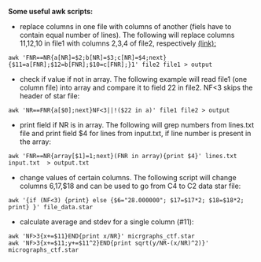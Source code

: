 __Some useful awk scripts:__

* replace columns in one file with columns of another (fiels have to contain equal number of lines).
The following will replace columns 11,12,10 in file1 with columns 2,3,4 of file2, respectively [(link):](http://stackoverflow.com/questions/7846476/replace-column-in-one-file-with-column-from-another-using-awk)

```
awk 'FNR==NR{a[NR]=$2;b[NR]=$3;c[NR]=$4;next}{$11=a[FNR];$12=b[FNR];$10=c[FNR];}1' file2 file1 > output
```

* check if value if not in array.
The following example will read file1 (one column file) into array and compare it to field 22 in file2.
NF<3 skips the header of star file:

```
awk 'NR==FNR{a[$0];next}NF<3||!($22 in a)' file1 file2 > output
```

* print field if NR is in array.
The following will grep numbers from lines.txt file and print field $4 for lines from input.txt, if line number is present in the array:

```
awk 'FNR==NR{array[$1]=1;next}(FNR in array){print $4}' lines.txt input.txt  > output.txt
```

* change values of certain columns.
The following script will change columns $6,$17,$18 and can be used to go from C4 to C2 data star file:

```
awk '{if (NF<3) {print} else {$6="28.000000"; $17=$17*2; $18=$18*2; print} }' file_data.star
```

* calculate average and stdev for a single column (#11):

```
awk 'NF>3{x+=$11}END{print x/NR}' micrgraphs_ctf.star
awk 'NF>3{x+=$11;y+=$11^2}END{print sqrt(y/NR-(x/NR)^2)}' micrographs_ctf.star
```
